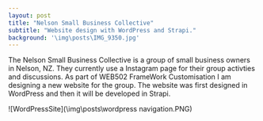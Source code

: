 ```yaml
---
layout: post
title: "Nelson Small Business Collective"
subtitle: "Website design with WordPress and Strapi."
background: '\img\posts\IMG_9350.jpg'
---
```


The Nelson Small Business Collective is a group of small business owners in Nelson, NZ.  They currently use a Instagram page for their group activties and discussions.  As part of WEB502 FrameWork Customisation I am designing a new website for the group.  The website was first designed in WordPress and then it will be developed in Strapi.

![WordPressSite](\img\posts\wordpress navigation.PNG)